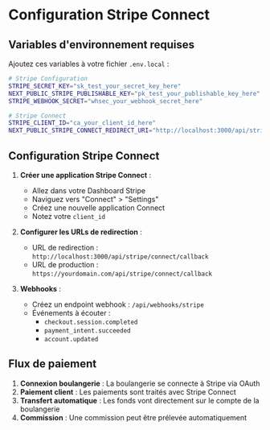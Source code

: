 # Configuration Stripe Connect

## Variables d'environnement requises

Ajoutez ces variables à votre fichier `.env.local` :

```bash
# Stripe Configuration
STRIPE_SECRET_KEY="sk_test_your_secret_key_here"
NEXT_PUBLIC_STRIPE_PUBLISHABLE_KEY="pk_test_your_publishable_key_here"
STRIPE_WEBHOOK_SECRET="whsec_your_webhook_secret_here"

# Stripe Connect
STRIPE_CLIENT_ID="ca_your_client_id_here"
NEXT_PUBLIC_STRIPE_CONNECT_REDIRECT_URI="http://localhost:3000/api/stripe/connect/callback"
```

## Configuration Stripe Connect

1. **Créer une application Stripe Connect** :

   - Allez dans votre Dashboard Stripe
   - Naviguez vers "Connect" > "Settings"
   - Créez une nouvelle application Connect
   - Notez votre `client_id`

2. **Configurer les URLs de redirection** :

   - URL de redirection : `http://localhost:3000/api/stripe/connect/callback`
   - URL de production : `https://yourdomain.com/api/stripe/connect/callback`

3. **Webhooks** :
   - Créez un endpoint webhook : `/api/webhooks/stripe`
   - Événements à écouter :
     - `checkout.session.completed`
     - `payment_intent.succeeded`
     - `account.updated`

## Flux de paiement

1. **Connexion boulangerie** : La boulangerie se connecte à Stripe via OAuth
2. **Paiement client** : Les paiements sont traités avec Stripe Connect
3. **Transfert automatique** : Les fonds vont directement sur le compte de la boulangerie
4. **Commission** : Une commission peut être prélevée automatiquement
